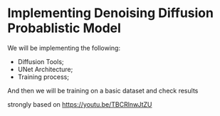 # Implementing Denoising Diffusion Probablistic Model

We will be implementing the following:
- Diffusion Tools;
- UNet Architecture;
- Training process;

And then we will be training on a basic dataset and check results

strongly based on https://youtu.be/TBCRlnwJtZU
